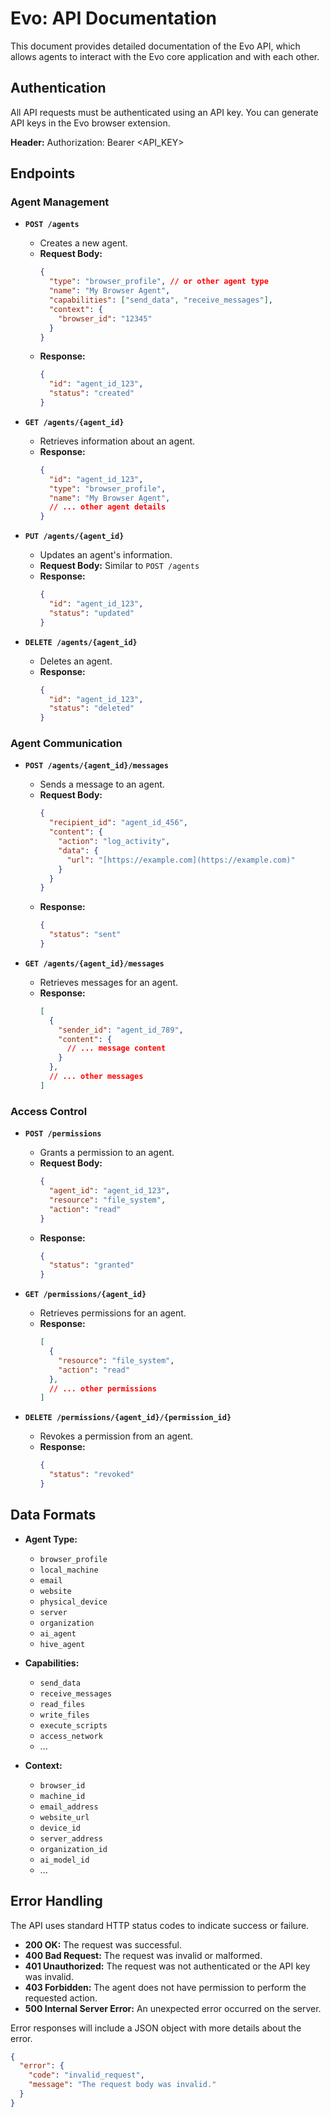 # Evo: API Documentation

This document provides detailed documentation of the Evo API, which allows agents to interact with the Evo core application and with each other.

## Authentication

All API requests must be authenticated using an API key. You can generate API keys in the Evo browser extension.

**Header:**
Authorization: Bearer <API_KEY>

## Endpoints

### Agent Management

* **`POST /agents`**
    * Creates a new agent.
    * **Request Body:**
        ```json
        {
          "type": "browser_profile", // or other agent type
          "name": "My Browser Agent",
          "capabilities": ["send_data", "receive_messages"],
          "context": {
            "browser_id": "12345"
          }
        }
        ```
    * **Response:**
        ```json
        {
          "id": "agent_id_123",
          "status": "created"
        }
        ```

* **`GET /agents/{agent_id}`**
    * Retrieves information about an agent.
    * **Response:**
        ```json
        {
          "id": "agent_id_123",
          "type": "browser_profile",
          "name": "My Browser Agent",
          // ... other agent details
        }
        ```

* **`PUT /agents/{agent_id}`**
    * Updates an agent's information.
    * **Request Body:** Similar to `POST /agents`
    * **Response:**
        ```json
        {
          "id": "agent_id_123",
          "status": "updated"
        }
        ```

* **`DELETE /agents/{agent_id}`**
    * Deletes an agent.
    * **Response:**
        ```json
        {
          "id": "agent_id_123",
          "status": "deleted"
        }
        ```

### Agent Communication

* **`POST /agents/{agent_id}/messages`**
    * Sends a message to an agent.
    * **Request Body:**
        ```json
        {
          "recipient_id": "agent_id_456",
          "content": {
            "action": "log_activity",
            "data": {
              "url": "[https://example.com](https://example.com)"
            }
          }
        }
        ```
    * **Response:**
        ```json
        {
          "status": "sent"
        }
        ```

* **`GET /agents/{agent_id}/messages`**
    * Retrieves messages for an agent.
    * **Response:**
        ```json
        [
          {
            "sender_id": "agent_id_789",
            "content": {
              // ... message content
            }
          },
          // ... other messages
        ]
        ```

### Access Control

* **`POST /permissions`**
    * Grants a permission to an agent.
    * **Request Body:**
        ```json
        {
          "agent_id": "agent_id_123",
          "resource": "file_system",
          "action": "read"
        }
        ```
    * **Response:**
        ```json
        {
          "status": "granted"
        }
        ```

* **`GET /permissions/{agent_id}`**
    * Retrieves permissions for an agent.
    * **Response:**
        ```json
        [
          {
            "resource": "file_system",
            "action": "read"
          },
          // ... other permissions
        ]
        ```

* **`DELETE /permissions/{agent_id}/{permission_id}`**
    * Revokes a permission from an agent.
    * **Response:**
        ```json
        {
          "status": "revoked"
        }
        ```

## Data Formats

* **Agent Type:**
    * `browser_profile`
    * `local_machine`
    * `email`
    * `website`
    * `physical_device`
    * `server`
    * `organization`
    * `ai_agent`
    * `hive_agent`

* **Capabilities:**
    * `send_data`
    * `receive_messages`
    * `read_files`
    * `write_files`
    * `execute_scripts`
    * `access_network`
    * ...

* **Context:**
    * `browser_id`
    * `machine_id`
    * `email_address`
    * `website_url`
    * `device_id`
    * `server_address`
    * `organization_id`
    * `ai_model_id`
    * ...

## Error Handling

The API uses standard HTTP status codes to indicate success or failure.

* **200 OK:** The request was successful.
* **400 Bad Request:** The request was invalid or malformed.
* **401 Unauthorized:** The request was not authenticated or the API key was invalid.
* **403 Forbidden:** The agent does not have permission to perform the requested action.
* **500 Internal Server Error:** An unexpected error occurred on the server.

Error responses will include a JSON object with more details about the error.

```json
{
  "error": {
    "code": "invalid_request",
    "message": "The request body was invalid."
  }
}
